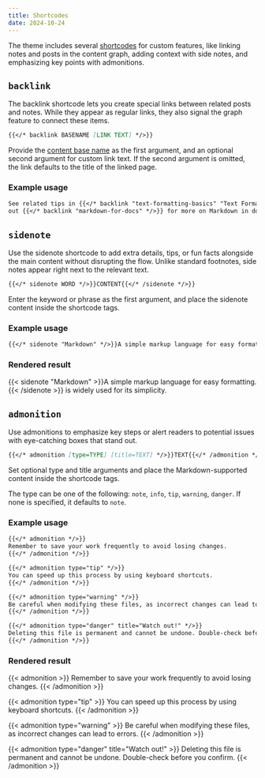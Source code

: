 ```yaml
---
title: Shortcodes
date: 2024-10-24
---
```


The theme includes several [shortcodes] for custom features, like linking notes and posts in the content graph, adding
context with side notes, and emphasizing key points with admonitions.

<!--more-->

## `backlink`

The backlink shortcode lets you create special links between related posts and notes. While they appear as regular
links, they also signal the graph feature to connect these items.

```markdown
{{</* backlink BASENAME [LINK TEXT] */>}}
```

Provide the [content base name](https://gohugo.io/methods/page/file/#contentbasename) as the first argument, and an
optional second argument for custom link text. If the second argument is omitted, the link defaults to the title of
the linked page.

### Example usage

```markdown
See related tips in {{</* backlink "text-formatting-basics" "Text Formatting Basics" */>}} and check
out {{</* backlink "markdown-for-docs" */>}} for more on Markdown in documentation.
```

## `sidenote`

Use the sidenote shortcode to add extra details, tips, or fun facts alongside the main content without disrupting the
flow. Unlike standard footnotes, side notes appear right next to the relevant text.


```markdown
{{</* sidenote WORD */>}}CONTENT{{</* /sidenote */>}}
```

Enter the keyword or phrase as the first argument, and place the sidenote content inside the shortcode tags.

### Example usage

```markdown
{{</* sidenote "Markdown" */>}}A simple markup language for easy formatting.{{</* /sidenote */>}} is widely used for its simplicity.
```

### Rendered result

{{< sidenote "Markdown" >}}A simple markup language for easy formatting.{{< /sidenote >}} is widely used for its simplicity.


## `admonition`

Use admonitions to emphasize key steps or alert readers to potential issues with eye-catching boxes that stand out.

```markdown
{{</* admonition [type=TYPE] [title=TEXT] */>}}TEXT{{</* /admonition */>}}
```

Set optional type and title arguments and place the Markdown-supported content inside the shortcode tags.

The type can be one of the following: `note`, `info`, `tip`, `warning`, `danger`. If none is specified, it defaults to
`note`.

### Example usage

```markdown
{{</* admonition */>}}
Remember to save your work frequently to avoid losing changes.
{{</* /admonition */>}}

{{</* admonition type="tip" */>}}
You can speed up this process by using keyboard shortcuts.
{{</* /admonition */>}}

{{</* admonition type="warning" */>}}
Be careful when modifying these files, as incorrect changes can lead to errors.
{{</* /admonition */>}}

{{</* admonition type="danger" title="Watch out!" */>}}
Deleting this file is permanent and cannot be undone. Double-check before you confirm.
{{</* /admonition */>}}
```

### Rendered result

{{< admonition >}}
Remember to save your work frequently to avoid losing changes.
{{< /admonition >}}

{{< admonition type="tip" >}}
You can speed up this process by using keyboard shortcuts.
{{< /admonition >}}

{{< admonition type="warning" >}}
Be careful when modifying these files, as incorrect changes can lead to errors.
{{< /admonition >}}

{{< admonition type="danger" title="Watch out!" >}}
Deleting this file is permanent and cannot be undone. Double-check before you confirm.
{{< /admonition >}}

[shortcodes]: https://gohugo.io/content-management/shortcodes/